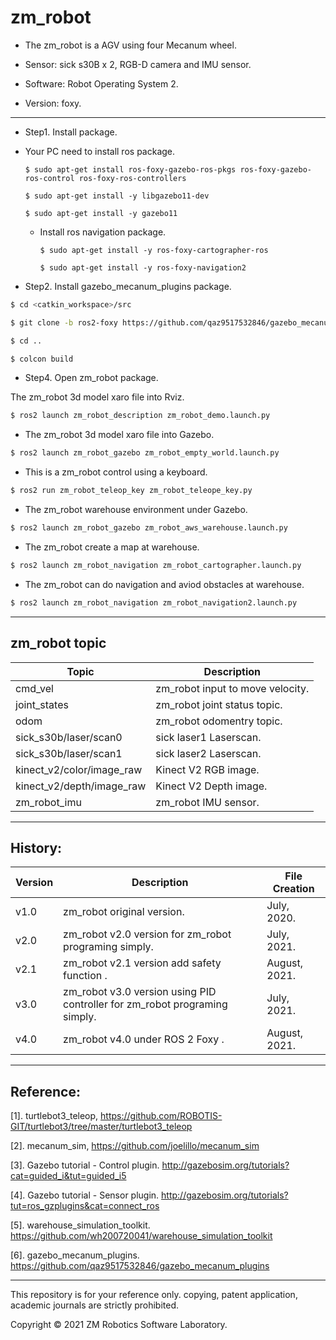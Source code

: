 # zm_robot
- The zm_robot is a AGV using four Mecanum wheel.

- Sensor: sick s30B x 2, RGB-D camera and IMU sensor.

- Software: Robot Operating System 2.

- Version: foxy.

------

-  Step1. Install package.

- Your PC need to install ros package.

    ``` $ sudo apt-get install ros-foxy-gazebo-ros-pkgs ros-foxy-gazebo-ros-control ros-foxy-ros-controllers ```

    ``` $ sudo apt-get install -y libgazebo11-dev ```
    
    ``` $ sudo apt-get install -y gazebo11 ```

  - Install ros navigation package.

    ``` $ sudo apt-get install -y ros-foxy-cartographer-ros ```
  
    ``` $ sudo apt-get install -y ros-foxy-navigation2 ```

- Step2. Install gazebo_mecanum_plugins package.

``` bash
$ cd <catkin_workspace>/src
```

``` bash
$ git clone -b ros2-foxy https://github.com/qaz9517532846/gazebo_mecanum_plugins.git
```

``` bash
$ cd ..
```

``` bash
$ colcon build
```

- Step4. Open zm_robot package.

The zm_robot 3d model xaro file into Rviz.

``` bash
$ ros2 launch zm_robot_description zm_robot_demo.launch.py
```

- The zm_robot 3d model xaro file into Gazebo.

``` bash
$ ros2 launch zm_robot_gazebo zm_robot_empty_world.launch.py
```

- This is a zm_robot control using a keyboard.

``` bash
$ ros2 run zm_robot_teleop_key zm_robot_teleope_key.py
```

- The zm_robot warehouse environment under Gazebo.

``` bash
$ ros2 launch zm_robot_gazebo zm_robot_aws_warehouse.launch.py
```

- The zm_robot create a map at warehouse.

``` bash
$ ros2 launch zm_robot_navigation zm_robot_cartographer.launch.py
```

- The zm_robot can do navigation and aviod obstacles at warehouse.

``` bash
$ ros2 launch zm_robot_navigation zm_robot_navigation2.launch.py
```

------

## zm_robot topic

| Topic                              | Description                                                       |
| ---                                | ---                                                               | 
| cmd_vel                            | zm_robot input to move velocity.                                  |
| joint_states                       | zm_robot joint status topic.                                      |
| odom                               | zm_robot odomentry topic.                                         |
| sick_s30b/laser/scan0              | sick laser1 Laserscan.                                            |
| sick_s30b/laser/scan1              | sick laser2 Laserscan.                                            |
| kinect_v2/color/image_raw          | Kinect V2 RGB image.                                              |
| kinect_v2/depth/image_raw          | Kinect V2 Depth image.                                            |
| zm_robot_imu                       | zm_robot IMU sensor.                                              ||

------


## History:

| Version        | Description                                                                 | File Creation |
| ---            | ---                                                                         | ---           |
| v1.0           | zm_robot original version.                                                  | July, 2020.   |
| v2.0           | zm_robot v2.0 version for zm_robot programing simply.                       | July, 2021.   |
| v2.1           | zm_robot v2.1 version add safety function           .                       | August, 2021. |
| v3.0           | zm_robot v3.0 version using PID controller for zm_robot programing simply.  | July, 2021.   |
| v4.0           | zm_robot v4.0 under ROS 2 Foxy                      .                       | August, 2021. ||

------

## Reference:

[1]. turtlebot3_teleop, https://github.com/ROBOTIS-GIT/turtlebot3/tree/master/turtlebot3_teleop

[2]. mecanum_sim, https://github.com/joelillo/mecanum_sim

[3]. Gazebo tutorial - Control plugin. http://gazebosim.org/tutorials?cat=guided_i&tut=guided_i5

[4]. Gazebo tutorial - Sensor plugin. http://gazebosim.org/tutorials?tut=ros_gzplugins&cat=connect_ros

[5]. warehouse_simulation_toolkit. https://github.com/wh200720041/warehouse_simulation_toolkit

[6]. gazebo_mecanum_plugins. https://github.com/qaz9517532846/gazebo_mecanum_plugins

------

This repository is for your reference only. copying, patent application, academic journals are strictly prohibited.

Copyright © 2021 ZM Robotics Software Laboratory.

